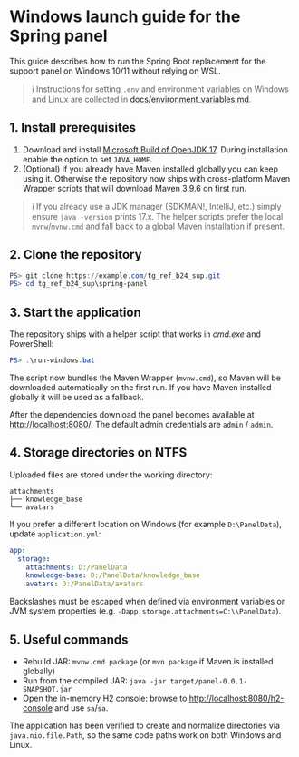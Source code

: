 # Windows launch guide for the Spring panel

This guide describes how to run the Spring Boot replacement for the support panel on Windows 10/11 without relying on WSL.

> ℹ️  Instructions for setting `.env` and environment variables on Windows and Linux are collected in [docs/environment_variables.md](environment_variables.md).

## 1. Install prerequisites
1. Download and install [Microsoft Build of OpenJDK 17](https://learn.microsoft.com/java/openjdk/download#openjdk-17). During installation enable the option to set `JAVA_HOME`.
2. (Optional) If you already have Maven installed globally you can keep using it. Otherwise the repository now ships with cross-platform Maven Wrapper scripts that will download Maven 3.9.6 on first run.

> ℹ️  If you already use a JDK manager (SDKMAN!, IntelliJ, etc.) simply ensure `java -version` prints 17.x. The helper scripts prefer the local `mvnw`/`mvnw.cmd` and fall back to a global Maven installation if present.

## 2. Clone the repository
```powershell
PS> git clone https://example.com/tg_ref_b24_sup.git
PS> cd tg_ref_b24_sup\spring-panel
```

## 3. Start the application
The repository ships with a helper script that works in *cmd.exe* and PowerShell:
```powershell
PS> .\run-windows.bat
```

The script now bundles the Maven Wrapper (`mvnw.cmd`), so Maven will be downloaded automatically on the first run. If you have Maven installed globally it will be used as a fallback.

After the dependencies download the panel becomes available at <http://localhost:8080/>. The default admin credentials are `admin` / `admin`.

## 4. Storage directories on NTFS
Uploaded files are stored under the working directory:

```
attachments
├── knowledge_base
└── avatars
```

If you prefer a different location on Windows (for example `D:\PanelData`), update `application.yml`:

```yaml
app:
  storage:
    attachments: D:/PanelData
    knowledge-base: D:/PanelData/knowledge_base
    avatars: D:/PanelData/avatars
```

Backslashes must be escaped when defined via environment variables or JVM system properties (e.g. `-Dapp.storage.attachments=C:\\PanelData`).

## 5. Useful commands
- Rebuild JAR: `mvnw.cmd package` (or `mvn package` if Maven is installed globally)
- Run from the compiled JAR: `java -jar target/panel-0.0.1-SNAPSHOT.jar`
- Open the in-memory H2 console: browse to <http://localhost:8080/h2-console> and use `sa`/`sa`.

The application has been verified to create and normalize directories via `java.nio.file.Path`, so the same code paths work on both Windows and Linux.

